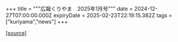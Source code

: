 +++
title = """広報くりやま　2025年1月号"""
date = 2024-12-27T07:00:00.000Z
expiryDate = 2025-02-23T22:19:15.382Z
tags = ["kuriyama","news"]
+++


[[source]](https://www.town.kuriyama.hokkaido.jp/site/koho/29796.html)
